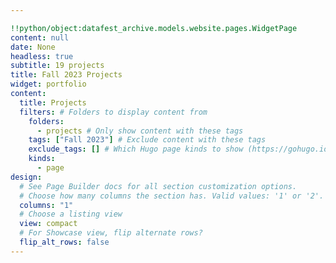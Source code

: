 ```yaml
---

!!python/object:datafest_archive.models.website.pages.WidgetPage
content: null
date: None
headless: true
subtitle: 19 projects
title: Fall 2023 Projects
widget: portfolio
content:
  title: Projects
  filters: # Folders to display content from
    folders:
      - projects # Only show content with these tags
    tags: ["Fall 2023"] # Exclude content with these tags
    exclude_tags: [] # Which Hugo page kinds to show (https://gohugo.io/templates/section-templates/#page-kinds)
    kinds:
      - page
design:
  # See Page Builder docs for all section customization options.
  # Choose how many columns the section has. Valid values: '1' or '2'.
  columns: "1"
  # Choose a listing view
  view: compact
  # For Showcase view, flip alternate rows?
  flip_alt_rows: false
---
```

